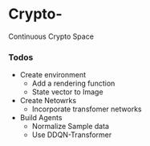 # Crypto-
Continuous Crypto Space

### Todos
- Create environment 
    * Add a rendering function
    * State vector to Image 
- Create Netowrks
    * Incorporate transfomer networks
- Build Agents
    * Normalize Sample data
    * Use DDQN-Transformer 
